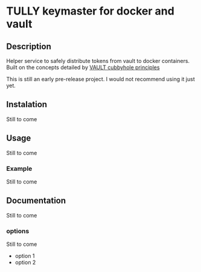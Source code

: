 # TULLY keymaster for docker and vault
## Description  
Helper service to safely distribute tokens from vault to docker containers.  Built on the concepts detailed by [VAULT cubbyhole principles](https://www.hashicorp.com/blog/vault-cubbyhole-principles.html)

This is still an early pre-release project. I would not recommend using it just yet.

## Instalation 
Still to come 

## Usage  
Still to come

### Example  
Still to come

## Documentation
Still to come
### options
Still to come  

* option 1
* option 2
